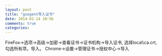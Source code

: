 ```yaml
---
layout: post
title: "goagent导入证书"
date: 2014-01-14 10:56
comments: true
categories: 
---
```

FireFox->选项->高级->加密->查看证书->证书机构->导入证书, 选择local\ca.crt, 勾选所有项，导入。 
Chrome->设置->管理证书->授权中心->导入